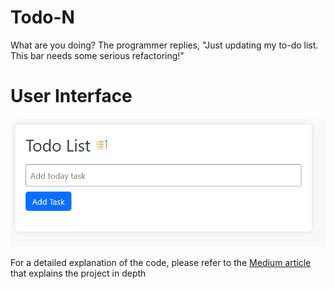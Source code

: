 # Todo-N
What are you doing? The programmer replies, "Just updating my to-do list. This bar needs some serious refactoring!"

# User Interface
![UI Screenshot](\images\Todo.PNG)


For a detailed explanation of the code, please refer to the [Medium article](https://medium.com/p/7bce9e5c53a3/edit) that explains the project in depth
